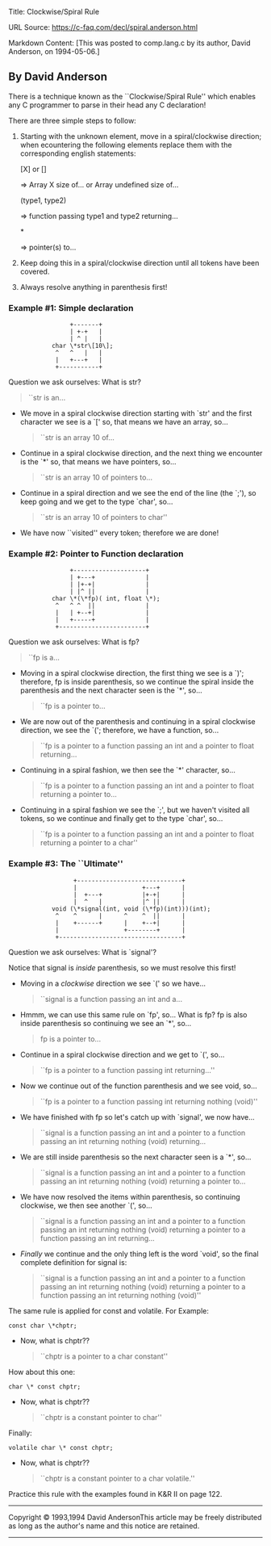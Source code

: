 Title: Clockwise/Spiral Rule

URL Source: https://c-faq.com/decl/spiral.anderson.html

Markdown Content:
\[This was posted to comp.lang.c by its author, David Anderson, on 1994-05-06.\]

By David Anderson
-----------------

There is a technique known as the \`\`Clockwise/Spiral Rule'' which enables any C programmer to parse in their head any C declaration!

There are three simple steps to follow:

1.  Starting with the unknown element, move in a spiral/clockwise direction; when ecountering the following elements replace them with the corresponding english statements:
    
    \[X\] or \[\]
    
    \=> Array X size of... or Array undefined size of...
    
    (type1, type2)
    
    \=> function passing type1 and type2 returning...
    
    \*
    
    \=> pointer(s) to...
    
2.  Keep doing this in a spiral/clockwise direction until all tokens have been covered.
3.  Always resolve anything in parenthesis first!

### Example #1: Simple declaration

                     +-------+
                     | +-+   |
                     | ^ |   |
                char \*str\[10\];
                 ^   ^   |   |
                 |   +---+   |
                 +-----------+

Question we ask ourselves: What is str?

> \`\`str is an...

*   We move in a spiral clockwise direction starting with \`str' and the first character we see is a \`\[' so, that means we have an array, so...
    
    > \`\`str is an array 10 of...
    
*   Continue in a spiral clockwise direction, and the next thing we encounter is the \`\*' so, that means we have pointers, so...
    
    > \`\`str is an array 10 of pointers to...
    
*   Continue in a spiral direction and we see the end of the line (the \`;'), so keep going and we get to the type \`char', so...
    
    > \`\`str is an array 10 of pointers to char''
    
*   We have now \`\`visited'' every token; therefore we are done!

### Example #2: Pointer to Function declaration

                     +--------------------+
                     | +---+              |
                     | |+-+|              |
                     | |^ ||              |
                char \*(\*fp)( int, float \*);
                 ^   ^ ^  ||              |
                 |   | +--+|              |
                 |   +-----+              |
                 +------------------------+

Question we ask ourselves: What is fp?

> \`\`fp is a...

*   Moving in a spiral clockwise direction, the first thing we see is a \`)'; therefore, fp is inside parenthesis, so we continue the spiral inside the parenthesis and the next character seen is the \`\*', so...
    
    > \`\`fp is a pointer to...
    
*   We are now out of the parenthesis and continuing in a spiral clockwise direction, we see the \`('; therefore, we have a function, so...
    
    > \`\`fp is a pointer to a function passing an int and a pointer to float returning...
    
*   Continuing in a spiral fashion, we then see the \`\*' character, so...
    
    > \`\`fp is a pointer to a function passing an int and a pointer to float returning a pointer to...
    
*   Continuing in a spiral fashion we see the \`;', but we haven't visited all tokens, so we continue and finally get to the type \`char', so...
    
    > \`\`fp is a pointer to a function passing an int and a pointer to float returning a pointer to a char''
    

### Example #3: The \`\`Ultimate''

                      +-----------------------------+
                      |                  +---+      |
                      |  +---+           |+-+|      |
                      |  ^   |           |^ ||      |
                void (\*signal(int, void (\*fp)(int)))(int);
                 ^    ^      |      ^    ^  ||      |
                 |    +------+      |    +--+|      |
                 |                  +--------+      |
                 +----------------------------------+

Question we ask ourselves: What is \`signal'?

Notice that signal is _inside_ parenthesis, so we must resolve this first!

*   Moving in a _clockwise_ direction we see \`(' so we have...
    
    > \`\`signal is a function passing an int and a...
    
*   Hmmm, we can use this same rule on \`fp', so... What is fp? fp is also inside parenthesis so continuing we see an \`\*', so...
    
    > fp is a pointer to...
    
*   Continue in a spiral clockwise direction and we get to \`(', so...
    
    > \`\`fp is a pointer to a function passing int returning...''
    
*   Now we continue out of the function parenthesis and we see void, so...
    
    > \`\`fp is a pointer to a function passing int returning nothing (void)''
    
*   We have finished with fp so let's catch up with \`signal', we now have...
    
    > \`\`signal is a function passing an int and a pointer to a function passing an int returning nothing (void) returning...
    
*   We are still inside parenthesis so the next character seen is a \`\*', so...
    
    > \`\`signal is a function passing an int and a pointer to a function passing an int returning nothing (void) returning a pointer to...
    
*   We have now resolved the items within parenthesis, so continuing clockwise, we then see another \`(', so...
    
    > \`\`signal is a function passing an int and a pointer to a function passing an int returning nothing (void) returning a pointer to a function passing an int returning...
    
*   _Finally_ we continue and the only thing left is the word \`void', so the final complete definition for signal is:
    
    > \`\`signal is a function passing an int and a pointer to a function passing an int returning nothing (void) returning a pointer to a function passing an int returning nothing (void)''
    

The same rule is applied for const and volatile. For Example:

	const char \*chptr;

*   Now, what is chptr??
    
    > \`\`chptr is a pointer to a char constant''
    

How about this one:

	char \* const chptr;

*   Now, what is chptr??
    
    > \`\`chptr is a constant pointer to char''
    

Finally:

	volatile char \* const chptr;

*   Now, what is chptr??
    
    > \`\`chptr is a constant pointer to a char volatile.''
    

Practice this rule with the examples found in K&R II on page 122.

* * *

Copyright © 1993,1994 David AndersonThis article may be freely distributed as long as the author's name and this notice are retained.

* * *